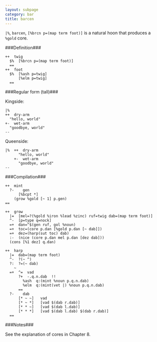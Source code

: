 ```yaml
---
layout: subpage
category: bar
title: barcen
---
```


`|%`, `barcen`, `[%brcn p=(map term foot)]` is a natural hoon
that produces a `%gold` core.

###Definition###

    ++  twig  
      $%  [%brcn p=(map term foot)]
      ==
    ++  foot  
      $%  [%ash p=twig]
          [%elm p=twig]
      ==

###Regular form (tall)###

Kingside:

    |%  
    ++  dry-arm
      "hello, world"
    +-  wet-arm
      "goodbye, world"
    --

Queenside:

    |%  ++  dry-arm
          "hello, world"
        +-  wet-arm
          "goodbye, world"
    --

###Compilation###

    ++  mint
      ?-    gen
          [%bcpt *]  
        (grow %gold [~ 1] p.gen)
    ==
 
    ++  grow
      |=  [mel=?(%gold %iron %lead %zinc) ruf=twig dab=(map term foot)]
      ^-  [p=type q=nock]
      =+  dan=^$(gen ruf, gol %noun)
      =+  toc=(core p.dan [%gold p.dan [~ dab]])
      =+  dez=(harp(sut toc) dab)
      :-  (nice (core p.dan mel p.dan [dez dab]))
      (cons [%1 dez] q.dan)

    ++  harp
      |=  dab=(map term foot)
      ^-  ?(~ ^)
      ?:  ?=(~ dab)
        ~
      =+  ^=  vad
          ?+  -.q.n.dab  !!
            %ash  q:(mint %noun p.q.n.dab)
            %elm  q:(mint(vet |) %noun p.q.n.dab)
          ==
      ?-    dab
          [* ~ ~]   vad
          [* ~ *]   [vad $(dab r.dab)]
          [* * ~]   [vad $(dab l.dab)]
          [* * *]   [vad $(dab l.dab) $(dab r.dab)]
      ==

###Notes###

See the explanation of cores in Chapter 8.


